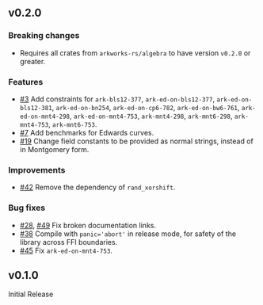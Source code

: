 ## v0.2.0

### Breaking changes
- Requires all crates from `arkworks-rs/algebra` to have version `v0.2.0` or greater.

### Features
- [\#3](https://github.com/arkworks-rs/curves/pull/3) Add constraints for
        `ark-bls12-377`,
        `ark-ed-on-bls12-377`,
        `ark-ed-on-bls12-381`,
        `ark-ed-on-bn254`,
        `ark-ed-on-cp6-782`,
        `ark-ed-on-bw6-761`,
        `ark-ed-on-mnt4-298`,
        `ark-ed-on-mnt4-753`,
        `ark-mnt4-298`,
        `ark-mnt6-298`,
        `ark-mnt4-753`,
        `ark-mnt6-753`.
- [\#7](https://github.com/arkworks-rs/curves/pull/7) Add benchmarks for Edwards curves.
- [\#19](https://github.com/arkworks-rs/curves/pull/19) Change field constants to be provided as normal strings, instead of in Montgomery form.

### Improvements
- [\#42](https://github.com/arkworks-rs/curves/pull/42) Remove the dependency of `rand_xorshift`.

### Bug fixes
- [\#28](https://github.com/arkworks-rs/curves/pull/28), [\#49](https://github.com/arkworks-rs/curves/pull/49) Fix broken documentation links.
- [\#38](https://github.com/arkworks-rs/curves/pull/38) Compile with `panic='abort'` in release mode, for safety of the library across FFI boundaries.
- [\#45](https://github.com/arkworks-rs/curves/pull/45) Fix `ark-ed-on-mnt4-753`.

## v0.1.0

Initial Release